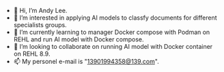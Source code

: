 - 👋 Hi, I’m Andy Lee.
- 👀 I’m interested in applying AI models to classfy documents for different specialists groups.
- 🌱 I’m currently learning to manager Docker compose with Podman on REHL and run AI model with Docker compose.
- 💞️ I’m looking to collaborate on running AI model with Docker container on REHL 8.9.
- 📫 My personel e-mail is "13901994358@139.com".

<!---
Andy1ee/Andy1ee is a ✨ special ✨ repository because its `README.md` (this file) appears on your GitHub profile.
You can click the Preview link to take a look at your changes.
--->
